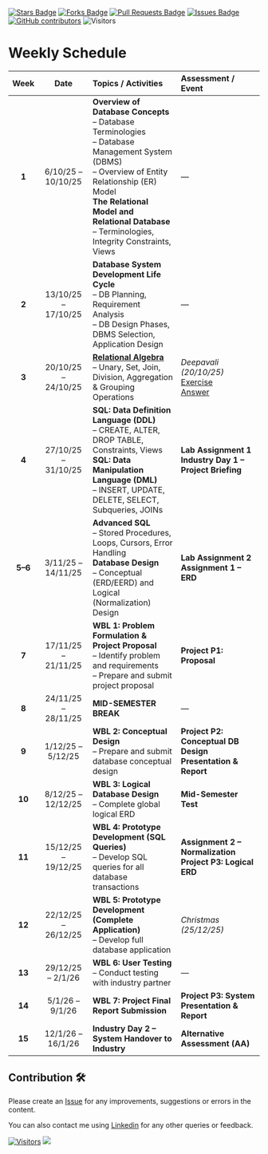 
<a href="https://github.com/drshahizan/database/stargazers"><img src="https://img.shields.io/github/stars/drshahizan/database" alt="Stars Badge"/></a>
<a href="https://github.com/drshahizan/database/network/members"><img src="https://img.shields.io/github/forks/drshahizan/database" alt="Forks Badge"/></a>
<a href="https://github.com/drshahizan/database/pulls"><img src="https://img.shields.io/github/issues-pr/drshahizan/database" alt="Pull Requests Badge"/></a>
<a href="https://github.com/drshahizan/database/issues"><img src="https://img.shields.io/github/issues/drshahizan/database" alt="Issues Badge"/></a>
<a href="https://github.com/drshahizan/database/graphs/contributors"><img alt="GitHub contributors" src="https://img.shields.io/github/contributors/drshahizan/database?color=2b9348"></a>
![Visitors](https://api.visitorbadge.io/api/visitors?path=https%3A%2F%2Fgithub.com%2Fdrshahizan%2Fdatabase&labelColor=%23d9e3f0&countColor=%23697689&style=flat)

# Weekly Schedule

| **Week** |       **Date**      | **Topics / Activities**                                                                                                                                                                                                                                   | **Assessment / Event**                                          |
| :------: | :-----------------: | :-------------------------------------------------------------------------------------------------------------------------------------------------------------------------------------------------------------------------------------------------------- | :-------------------------------------------------------------- |
|   **1**  |  6/10/25 – 10/10/25 | **Overview of Database Concepts**<br>– Database Terminologies<br>– Database Management System (DBMS)<br>– Overview of Entity Relationship (ER) Model<br>**The Relational Model and Relational Database**<br>– Terminologies, Integrity Constraints, Views | —                                                               |
|   **2**  | 13/10/25 – 17/10/25 | **Database System Development Life Cycle**<br>– DB Planning, Requirement Analysis<br>– DB Design Phases, DBMS Selection, Application Design                                                                                                               | —                                                               |
|   **3**  | 20/10/25 – 24/10/25 | **[Relational Algebra](relational_algebra.md)**<br>– Unary, Set, Join, Division, Aggregation & Grouping Operations                                                                                                                                                                 | *Deepavali (20/10/25)* <br> [Exercise](exer_ra.md)<br> [Answer](exer_ra_ans.md)                                          |
|   **4**  | 27/10/25 – 31/10/25 | **SQL: Data Definition Language (DDL)**<br>– CREATE, ALTER, DROP TABLE, Constraints, Views<br>**SQL: Data Manipulation Language (DML)**<br>– INSERT, UPDATE, DELETE, SELECT, Subqueries, JOINs                                                            | **Lab Assignment 1**<br>**Industry Day 1 – Project Briefing**   |
|  **5–6** |  3/11/25 – 14/11/25 | **Advanced SQL**<br>– Stored Procedures, Loops, Cursors, Error Handling<br>**Database Design**<br>– Conceptual (ERD/EERD) and Logical (Normalization) Design                                                                                              | **Lab Assignment 2**<br>**Assignment 1 – ERD**                  |
|   **7**  | 17/11/25 – 21/11/25 | **WBL 1: Problem Formulation & Project Proposal**<br>– Identify problem and requirements<br>– Prepare and submit project proposal                                                                                                                         | **Project P1: Proposal**                                        |
|   **8**  | 24/11/25 – 28/11/25 | **MID-SEMESTER BREAK**                                                                                                                                                                                                                                    | —                                                               |
|   **9**  |  1/12/25 – 5/12/25  | **WBL 2: Conceptual Design**<br>– Prepare and submit database conceptual design                                                                                                                                                                           | **Project P2: Conceptual DB Design Presentation & Report**      |
|  **10**  |  8/12/25 – 12/12/25 | **WBL 3: Logical Database Design**<br>– Complete global logical ERD                                                                                                                                                                                       | **Mid-Semester Test**                                           |
|  **11**  | 15/12/25 – 19/12/25 | **WBL 4: Prototype Development (SQL Queries)**<br>– Develop SQL queries for all database transactions                                                                                                                                                     | **Assignment 2 – Normalization**<br>**Project P3: Logical ERD** |
|  **12**  | 22/12/25 – 26/12/25 | **WBL 5: Prototype Development (Complete Application)**<br>– Develop full database application                                                                                                                                                            | *Christmas (25/12/25)*                                          |
|  **13**  |  29/12/25 – 2/1/26  | **WBL 6: User Testing**<br>– Conduct testing with industry partner                                                                                                                                                                                        | —                                                               |
|  **14**  |   5/1/26 – 9/1/26   | **WBL 7: Project Final Report Submission**                                                                                                                                                                                                                | **Project P3: System Presentation & Report**                    |
|  **15**  |  12/1/26 – 16/1/26  | **Industry Day 2 – System Handover to Industry**                                                                                                                                                                                                          | **Alternative Assessment (AA)**                                 |




## Contribution 🛠️
Please create an [Issue](https://github.com/drshahizan/HPDP/issues) for any improvements, suggestions or errors in the content.

You can also contact me using [Linkedin](https://www.linkedin.com/in/drshahizan/) for any other queries or feedback.

[![Visitors](https://api.visitorbadge.io/api/visitors?path=https%3A%2F%2Fgithub.com%2Fdrshahizan&labelColor=%23697689&countColor=%23555555&style=plastic)](https://visitorbadge.io/status?path=https%3A%2F%2Fgithub.com%2Fdrshahizan)
![](https://hit.yhype.me/github/profile?user_id=81284918)



